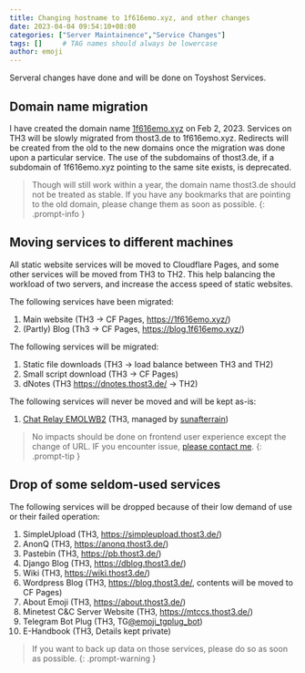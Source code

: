 ```yaml
---
title: Changing hostname to 1f616emo.xyz, and other changes
date: 2023-04-04 09:54:10+08:00
categories: ["Server Maintainence","Service Changes"]
tags: []     # TAG names should always be lowercase
author: emoji
---
```

Serveral changes have done and will be done on Toyshost Services.

## Domain name migration

I have created the domain name [1f616emo.xyz](https://1f616emo.xyz) on Feb 2, 2023. Services on TH3 will be slowly migrated from thost3.de to 1f616emo.xyz. Redirects will be created from the old to the new domains once the migration was done upon a particular service. The use of the subdomains of thost3.de, if a subdomain of 1f616emo.xyz pointing to the same site exists, is deprecated.

> Though will still work within a year, the domain name thost3.de should not be treated as stable. If you have any bookmarks that are pointing to the old domain, please change them as soon as possible.
{: .prompt-info }

## Moving services to different machines

All static website services will be moved to Cloudflare Pages, and some other services will be moved from TH3 to TH2. This help balancing the workload of two servers, and increase the access speed of static websites.

The following services have been migrated:

1. Main website (TH3 -> CF Pages, <https://1f616emo.xyz/>)
2. (Partly) Blog (Th3 -> CF Pages, <https://blog.1f616emo.xyz/>)

The following services will be migrated:

1. Static file downloads (TH3 -> load balance between TH3 and TH2)
2. Small script download (TH3 -> CF Pages)
3. dNotes (TH3 <https://dnotes.thost3.de/> -> TH2)

The following services will never be moved and will be kept as-is:

1. [Chat Relay EMOLWB2](https://t.me/emoji_lwb2_bot) (TH3, managed by [sunafterrain](https://zh.wikipedia.org/wiki/User:Sunafterrain))

> No impacts should be done on frontend user experience except the change of URL. IF you encounter issue, [please contact me](mailto:root@1f616emo.xyz).
{: .prompt-tip }

## Drop of some seldom-used services

The following services will be dropped because of their low demand of use or their failed operation:

1. SimpleUpload (TH3, <https://simpleupload.thost3.de/>)
2. AnonQ (TH3, <https://anonq.thost3.de/>)
3. Pastebin (TH3, <https://pb.thost3.de/>)
4. Django Blog (TH3, <https://dblog.thost3.de/>)
5. Wiki (TH3, <https://wiki.thost3.de/>)
6. Wordpress Blog (TH3, <https://blog.thost3.de/>, contents will be moved to CF Pages)
7. About Emoji (TH3, <https://about.thost3.de/>)
8. Minetest C&C Server Website (TH3, <https://mtccs.thost3.de/>)
9. Telegram Bot Plug (TH3, TG[@emoji_tgplug_bot](https://t.me/emoji_tgplug_bot))
10. E-Handbook (TH3, Details kept private)

> If you want to back up data on those services, please do so as soon as possible.
{: .prompt-warning }
